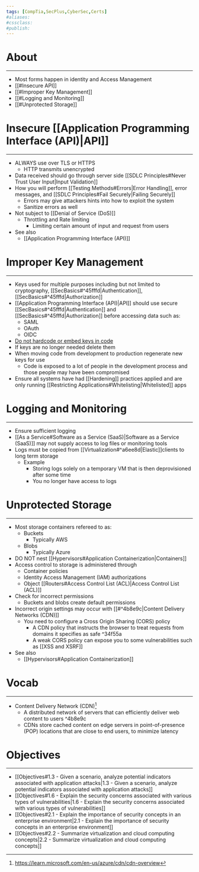 ```yaml
---
tags: [CompTia,SecPlus,CyberSec,Certs]
#aliases:
#cssclass:
#publish:
---
```


# About
---
- Most forms happen in identity and Access Management
- [[#Insecure API]]
- [[#Improper Key Management]]
- [[#Logging and Monitoring]]
- [[#Unprotected Storage]]

# Insecure [[Application Programming Interface (API)|API]]
---
- ALWAYS use over TLS or HTTPS
	- HTTP transmits unencrypted
- Data received should go through server side [[SDLC Principles#Never Trust User Input|Input Validation]]
- How you will perform [[Testing Methods#Errors|Error Handling]], error messages, and [[SDLC Principles#Fail Securely|Failing Securely]]
	- Errors may give attackers hints into how to exploit the system
	- Sanitize errors as well
- Not subject to [[Denial of Service (DoS)]]
	- Throttling and Rate limiting
		- Limiting certain amount of input and request from users
- See also
	- [[Application Programming Interface (API)]]

# Improper Key Management
---
- Keys used for multiple purposes including but not limited to cryptography, [[SecBasics#^45fffd|Authentication]], [[SecBasics#^45fffd|Authorization]]
- [[Application Programming Interface (API)|API]] should use secure [[SecBasics#^45fffd|Authentication]] and [[SecBasics#^45fffd|Authorization]] before accessing data such as:
	- SAML
	- OAuth
	- OIDC
- <u>Do not hardcode or embed keys in code </u>
- If keys are no longer needed delete them
- When moving code from development to production regenerate new keys for use
	- Code is exposed to a lot of people in the development process and those people may have been compromised
- Ensure all systems have had [[Hardening]] practices applied and are only running [[Restricting Applications#Whitelisting|Whitelisted]] apps

# Logging and Monitoring
---
- Ensure sufficient logging
- [[As a Service#Software as a Service (SaaS)|Software as a Service (SaaS)]] may not supply access to log files or monitoring tools
- Logs must be copied from  [[Virtualization#^a6ee8d|Elastic]]clients to long term storage
	- Example
		- Storing logs solely on a temporary VM that is then deprovisioned after some time
		- You no longer have access to logs

# Unprotected Storage
---
- Most storage containers refereed to as:
	- Buckets
		- Typically AWS
	- Blobs
		- Typically Azure
- DO NOT nest [[Hypervisors#Application Containerization|Containers]]
- Access control to storage is administered through
	- Container policies
	- Identity Access Management (IAM) authorizations
	- Object [[Routers#Access Control List (ACL)|Access Control List (ACL)]]
- Check for incorrect permissions
	- Buckets and blobs create default permissions
- Incorrect origin settings may occur with [[#^4b8e9c|Content Delivery Networks (CDN)]]
	- You need to configure a Cross Origin Sharing (CORS) policy
		- A CDN policy that instructs the browser to treat requests from domains it specifies as safe ^34f55a
		- A weak CORS policy can expose you to some vulnerabilities such as [[XSS and XSRF]]
- See also
	- [[Hypervisors#Application Containerization]]

# Vocab
---
- Content Delivery Network (CDN)[^1]
	- A distributed network of servers that can efficiently deliver web content to users ^4b8e9c
	- CDNs store cached content on edge servers in point-of-presence (POP) locations that are close to end users, to minimize latency

# Objectives
---
- [[Objectives#1.3 - Given a scenario, analyze potential indicators associated with application attacks|1.3 - Given a scenario, analyze potential indicators associated with application attacks]]
- [[Objectives#1.6 - Explain the security concerns associated with various types of vulnerabilities|1.6 - Explain the security concerns associated with various types of vulnerabilities]]
- [[Objectives#2.1 - Explain the importance of security concepts in an enterprise environment|2.1 - Explain the importance of security concepts in an enterprise environment]]
- [[Objectives#2.2 - Summarize virtualization and cloud computing concepts|2.2 - Summarize virtualization and cloud computing concepts]]

[^1]: https://learn.microsoft.com/en-us/azure/cdn/cdn-overview